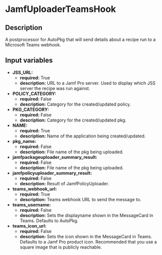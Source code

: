 # JamfUploaderTeamsHook

## Description

A postprocessor for AutoPkg that will send details about a recipe run to a Microsoft Teams webhook.

## Input variables

- **JSS_URL:**
  - **required:** True
  - **description:** URL to a Jamf Pro server. Used to display which JSS server the recipe was run against.
- **POLICY_CATEGORY:**
  - **required:** False
  - **description:** Category for the created/updated policy.
- **PKG_CATEGORY:**
  - **required:** False
  - **description:** Category for the created/updated pkg.
- **NAME:**
  - **required:** True
  - **description:** Name of the application being created/updated.
- **pkg_name:**
  - **required:** False
  - **description:** File name of the pkg being uploaded.
- **jamfpackageuploader_summary_result:**
  - **required:** False
  - **description:** File name of the pkg being uploaded.
- **jamfpolicyuploader_summary_result:**
  - **required:** False
  - **description:** Result of JamfPolicyUploader.
- **teams_webhook_url:**
  - **required:** True
  - **description:** Teams webhook URL to send the message to.
- **teams_username:**
  - **required:** False
  - **description:** Sets the displayname shown in the MessageCard in Teams. Defaults to AutoPkg.
- **teams_icon_url:**
  - **required:** False
  - **description:** Sets the icon shown in the MessageCard in Teams. Defaults to a Jamf Pro product icon. Recommended that you use a square image that is publicly reachable.
